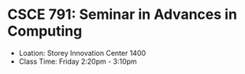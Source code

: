 # CSCE 791: Seminar in Advances in Computing

- Loation: Storey Innovation Center 1400
- Class Time: Friday 2:20pm - 3:10pm 
